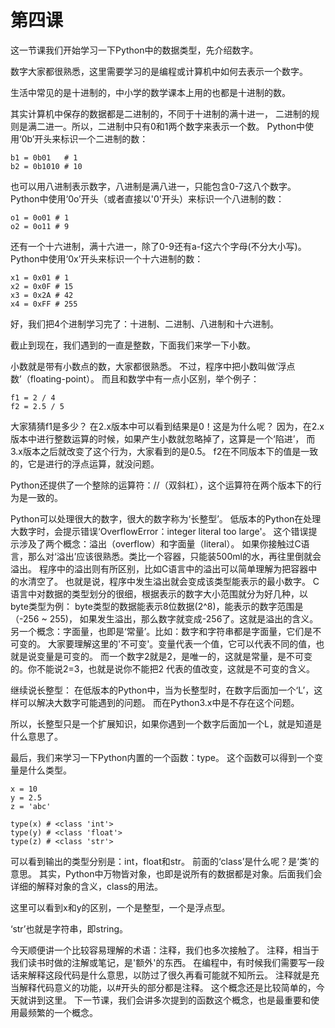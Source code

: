 
# 第四课

这一节课我们开始学习一下Python中的数据类型，先介绍数字。

数字大家都很熟悉，这里需要学习的是编程或计算机中如何去表示一个数字。

生活中常见的是十进制的，中小学的数学课本上用的也都是十进制的数。

其实计算机中保存的数据都是二进制的，不同于十进制的满十进一，
二进制的规则是满二进一。所以，二进制中只有0和1两个数字来表示一个数。
Python中使用‘0b’开头来标识一个二进制的数：

```
b1 = 0b01   # 1
b2 = 0b1010 # 10
```

也可以用八进制表示数字，八进制是满八进一，只能包含0-7这八个数字。
Python中使用‘0o’开头（或者直接以'0'开头）来标识一个八进制的数：

```
o1 = 0o01 # 1
o2 = 0o11 # 9
```

还有一个十六进制，满十六进一，除了0-9还有a-f这六个字母(不分大小写)。
Python中使用‘0x’开头来标识一个十六进制的数：

```
x1 = 0x01 # 1
x2 = 0x0F # 15
x3 = 0x2A # 42
x4 = 0xFF # 255
```

好，我们把4个进制学习完了：十进制、二进制、八进制和十六进制。

截止到现在，我们遇到的一直是整数，下面我们来学一下小数。

小数就是带有小数点的数，大家都很熟悉。
不过，程序中把小数叫做‘浮点数’（floating-point）。
而且和数学中有一点小区别，举个例子：

```
f1 = 2 / 4
f2 = 2.5 / 5
```
大家猜猜f1是多少？
在2.x版本中可以看到结果是0！这是为什么呢？
因为，在2.x版本中进行整数运算的时候，如果产生小数就忽略掉了，这算是一个‘陷进’，
而3.x版本之后就改变了这个行为，大家看到的是0.5。
f2在不同版本下的值是一致的，它是进行的浮点运算，就没问题。

Python还提供了一个整除的运算符：//（双斜杠），这个运算符在两个版本下的行为是一致的。


Python可以处理很大的数字，很大的数字称为‘长整型’。
低版本的Python在处理大数字时，会提示错误‘OverflowError：integer literal too large'。
这个错误提示涉及了两个概念：溢出（overflow）和字面量（literal）。
如果你接触过C语言，那么对‘溢出’应该很熟悉。类比一个容器，只能装500ml的水，再往里倒就会溢出。
程序中的溢出则有所区别，比如C语言中的溢出可以简单理解为把容器中的水清空了。
也就是说，程序中发生溢出就会变成该类型能表示的最小数字。
C语言中对数据的类型划分的很细，根据表示的数字大小范围就分为好几种，以byte类型为例：
byte类型的数据能表示8位数据(2^8)，能表示的数字范围是（-256 ~ 255)，
如果发生溢出，那么数字就变成-256了。这就是溢出的含义。
另一个概念：字面量，也即是‘常量’。比如：数字和字符串都是字面量，它们是不可变的。
大家要理解这里的'不可变'。变量代表一个值，它可以代表不同的值，也就是说变量是可变的。
而一个数字2就是2，是唯一的，这就是常量，是不可变的。你不能说2=3，也就是说你不能把2
代表的值改变，这就是不可变的含义。

继续说长整型：
在低版本的Python中，当为长整型时，在数字后面加一个‘L’，这样可以解决大数字可能遇到的问题。
而在Python3.x中是不存在这个问题。

所以，长整型只是一个扩展知识，如果你遇到一个数字后面加一个L，就是知道是什么意思了。

最后，我们来学习一下Python内置的一个函数：type。
这个函数可以得到一个变量是什么类型。

```
x = 10
y = 2.5
z = 'abc'

type(x) # <class 'int'>
type(y) # <class 'float'>
type(z) # <class 'str'>
```

可以看到输出的类型分别是：int，float和str。
前面的‘class’是什么呢？是‘类’的意思。
其实，Python中万物皆对象，也即是说所有的数据都是对象。后面我们会详细的解释对象的含义，class的用法。

这里可以看到x和y的区别，一个是整型，一个是浮点型。

‘str’也就是字符串，即string。

今天顺便讲一个比较容易理解的术语：注释，我们也多次接触了。
注释，相当于我们读书时做的注解或笔记，是'额外'的东西。
在编程中，有时候我们需要写一段话来解释这段代码是什么意思，以防过了很久再看可能就不知所云。
注释就是充当解释代码意义的功能，以#开头的部分都是注释。
这个概念还是比较简单的，今天就讲到这里。
下一节课，我们会讲多次提到的函数这个概念，也是最重要和使用最频繁的一个概念。

















